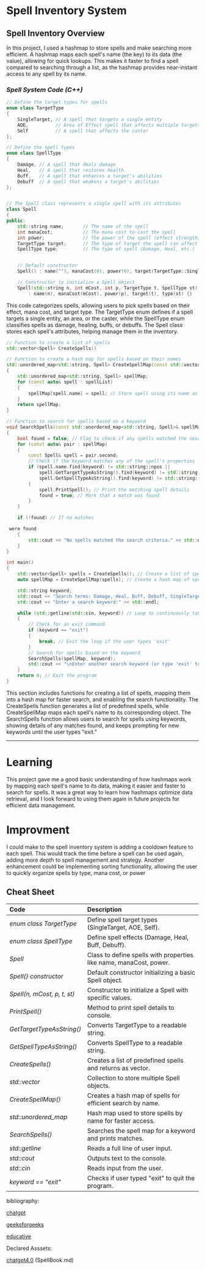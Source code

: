 
# Spell Inventory System

## Spell Inventory Overview

In this project, I used a hashmap to store spells and make searching more efficient. A hashmap maps each spell's name (the key) to its data (the value), allowing for quick lookups. This makes it faster to find a spell compared to searching through a list, as the hashmap provides near-instant access to any spell by its name.

### *Spell System Code (C++)*

```c++
// Define the target types for spells
enum class TargetType
{
    SingleTarget, // A spell that targets a single entity
    AOE,          // Area of Effect spell that affects multiple targets
    Self          // A spell that affects the caster
};

// Define the spell types
enum class SpellType
{
    Damage, // A spell that deals damage
    Heal,   // A spell that restores health
    Buff,   // A spell that enhances a target's abilities
    Debuff  // A spell that weakens a target's abilities
};


// The Spell class represents a single spell with its attributes
class Spell
{
public:
    std::string name;       // The name of the spell
    int manaCost;           // The mana cost to cast the spell
    int power;              // The power of the spell (effect strength)
    TargetType target;      // The type of target the spell can affect
    SpellType type;         // The type of spell (Damage, Heal, etc.)


    // Default constructor
    Spell() : name(""), manaCost(0), power(0), target(TargetType::SingleTarget), type(SpellType::Damage) {}

    // Constructor to initialize a Spell object
    Spell(std::string n, int mCost, int p, TargetType t, SpellType st)
        : name(n), manaCost(mCost), power(p), target(t), type(st) {}
```

This code categorizes spells, allowing users to pick spells based on their effect, mana cost, and target type. The TargetType enum defines if a spell targets a single entity, an area, or the caster, while the SpellType enum classifies spells as damage, healing, buffs, or debuffs. The Spell class stores each spell's attributes, helping manage them in the inventory.
   
```c++
// Function to create a list of spells
std::vector<Spell> CreateSpells()

// Function to create a hash map for spells based on their names
std::unordered_map<std::string, Spell> CreateSpellMap(const std::vector<Spell>& spellList)
{
    std::unordered_map<std::string, Spell> spellMap;
    for (const auto& spell : spellList)
    {
        spellMap[spell.name] = spell; // Store spell using its name as the key
    }
    return spellMap;
}

// Function to search for spells based on a keyword
void SearchSpells(const std::unordered_map<std::string, Spell>& spellMap, const std::string& keyword)
{
    bool found = false; // Flag to check if any spells matched the search
    for (const auto& pair : spellMap)
    {
        const Spell& spell = pair.second;
        // Check if the keyword matches any of the spell's properties
        if (spell.name.find(keyword) != std::string::npos ||
            spell.GetTargetTypeAsString().find(keyword) != std::string::npos ||
            spell.GetSpellTypeAsString().find(keyword) != std::string::npos)
        {
            spell.PrintSpell(); // Print the matching spell details
            found = true; // Mark that a match was found
        }
    }

    if (!found) // If no matches

 were found
    {
        std::cout << "No spells matched the search criteria." << std::endl; // Notify the user
    }
}

int main()
{
    std::vector<Spell> spells = CreateSpells(); // Create a list of spells
    auto spellMap = CreateSpellMap(spells); // Create a hash map of spells

    std::string keyword;
    std::cout << "Search terms: Damage, Heal, Buff, Debuff, SingleTarget, AOE, Self" << std::endl;
    std::cout << "Enter a search keyword:" << std::endl;

    while (std::getline(std::cin, keyword)) // Loop to continuously take user input
    {
        // Check for an exit command
        if (keyword == "exit")
        {
            break; // Exit the loop if the user types 'exit'
        }
        // Search for spells based on the keyword
        SearchSpells(spellMap, keyword);
        std::cout << "\nEnter another search keyword (or type 'exit' to quit):" << std::endl; // Prompt again
    }
    return 0; // Exit the program
}
```

This section includes functions for creating a list of spells, mapping them into a hash map for faster search, and enabling the search functionality. The CreateSpells function generates a list of predefined spells, while CreateSpellMap maps each spell's name to its corresponding object. The SearchSpells function allows users to search for spells using keywords, showing details of any matches found, and keeps prompting for new keywords until the user types "exit."

---
# Learning

This project gave me a good basic understanding of how hashmaps work by mapping each spell's name to its data, making it easier and faster to search for spells. It was a great way to learn how hashmaps optimize data retrieval, and I look forward to using them again in future projects for efficient data management.

# Improvment
I could make to the spell inventory system is adding a cooldown feature to each spell. This would track the time before a spell can be used again, adding more depth to spell management and strategy. Another enhancement could be implementing sorting functionality, allowing the user to quickly organize spells by type, mana cost, or power

## Cheat Sheet

| **Code**                  | **Description**                                                   |
|:--------------------------|:------------------------------------------------------------------|
| *enum class TargetType*   | Define spell target types (SingleTarget, AOE, Self).              |
| *enum class SpellType*    | Define spell effects (Damage, Heal, Buff, Debuff).                |
| *Spell*                   | Class to define spells with properties like name, manaCost, power.|
| *Spell() constructor*     | Default constructor initializing a basic Spell object.            |
| *Spell(n, mCost, p, t, st)* | Constructor to initialize a Spell with specific values.        |
| *PrintSpell()*            | Method to print spell details to console.                         |
| *GetTargetTypeAsString()* | Converts TargetType to a readable string.                         |
| *GetSpellTypeAsString()*  | Converts SpellType to a readable string.                          |
| *CreateSpells()*          | Creates a list of predefined spells and returns as vector.        |
| *std::vector<Spell>*      | Collection to store multiple Spell objects.                       |
| *CreateSpellMap()*        | Creates a hash map of spells for efficient search by name.        |
| *std::unordered_map*      | Hash map used to store spells by name for faster access.          |
| *SearchSpells()*          | Searches the spell map for a keyword and prints matches.          |
| *std::getline*            | Reads a full line of user input.                                  |
| *std::cout*               | Outputs text to the console.                                      |
| *std::cin*                | Reads input from the user.                                        |
| *keyword == "exit"*       | Checks if user typed "exit" to quit the program.

bibliography:

[chatgpt](https://chatgpt.com/)

[geeksforgeeks](https://www.geeksforgeeks.org/how-to-use-hashmap-in-cpp/)

[educative](https://www.educative.io/answers/what-is-a-hash-map-in-cpp)

Declared Asssets:

[chatgpt4.0](https://chatgpt.com/) (SpellBook.md)
